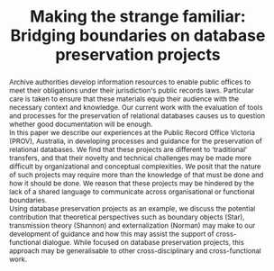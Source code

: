 ---
abstract: 'Archive authorities develop information resources to enable public offices
  to meet their obligations under their jurisdiction''s public records laws. Particular
  care is taken to ensure that these materials equip their audience with the necessary
  context and knowledge. Our current work with the evaluation of tools and processes
  for the preservation of relational databases causes us to question whether good
  documentation will be enough.


  In this paper we describe our experiences at the Public Record

  Office Victoria (PROV), Australia, in developing processes and guidance for the
  preservation of relational databases. We find that these projects are different
  to ‘traditional’ transfers, and that their novelty and technical challenges may
  be made more difficult by organizational and conceptual complexities. We posit that
  the nature of such projects may require more than the knowledge of that must be
  done and how it should be done. We reason that these projects may be hindered by
  the lack of a shared language to communicate across organisational or functional
  boundaries.


  Using database preservation projects as an example, we discuss the potential contribution
  that theoretical perspectives such as boundary objects (Star), transmission theory
  (Shannon) and externalization (Norman) may make to our development of guidance and
  how this may assist the support of cross-functional dialogue. While focused on database
  preservation projects, this approach may be generalisable to other cross-disciplinary
  and cross-functional work.'
creators:
- Francis, Peter
- Kong, Alan
date: null
document_url: https://services.phaidra.univie.ac.at/api/object/o:378076/download
grand_parent: iPRES
institutions: []
keywords:
- boundary objects
- public records
- database preservation
- siard
landing_page_url: https://phaidra.univie.ac.at/o:378076
language: eng
layout: publication
license: CC BY-NC-SA 3.0 AT
notes_url: null
parent: iPRES 2014
publication_type: paper
size: 320280
slides_url: null
source_name: iPRES
stream_url: null
title: 'Making the strange familiar: Bridging boundaries on database preservation
  projects'
year: 2014
---